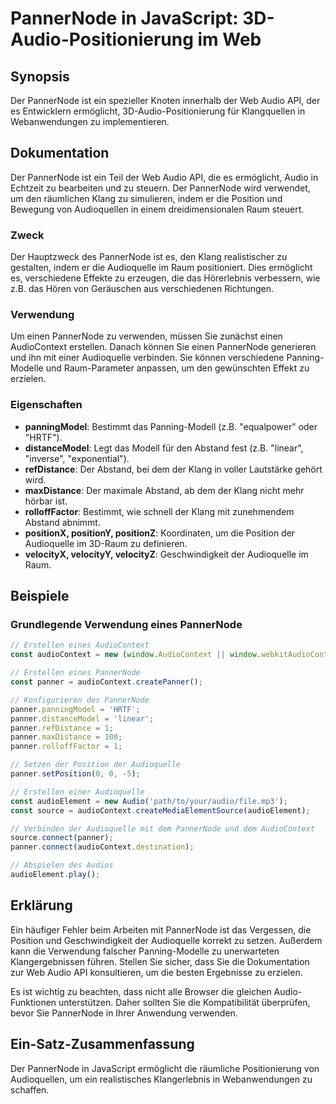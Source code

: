 <!--
Meta Description: # PannerNode in JavaScript: 3D-Audio-Positionierung im Web ## Synopsis Der PannerNode ist ein spezieller Knoten innerhalb der Web Audio API, der es En...
Meta Keywords: der, pannernode, die, audio, panner
-->

# PannerNode in JavaScript: 3D-Audio-Positionierung im Web

## Synopsis
Der PannerNode ist ein spezieller Knoten innerhalb der Web Audio API, der es Entwicklern ermöglicht, 3D-Audio-Positionierung für Klangquellen in Webanwendungen zu implementieren.

## Dokumentation
Der PannerNode ist ein Teil der Web Audio API, die es ermöglicht, Audio in Echtzeit zu bearbeiten und zu steuern. Der PannerNode wird verwendet, um den räumlichen Klang zu simulieren, indem er die Position und Bewegung von Audioquellen in einem dreidimensionalen Raum steuert.

### Zweck
Der Hauptzweck des PannerNode ist es, den Klang realistischer zu gestalten, indem er die Audioquelle im Raum positioniert. Dies ermöglicht es, verschiedene Effekte zu erzeugen, die das Hörerlebnis verbessern, wie z.B. das Hören von Geräuschen aus verschiedenen Richtungen.

### Verwendung
Um einen PannerNode zu verwenden, müssen Sie zunächst einen AudioContext erstellen. Danach können Sie einen PannerNode generieren und ihn mit einer Audioquelle verbinden. Sie können verschiedene Panning-Modelle und Raum-Parameter anpassen, um den gewünschten Effekt zu erzielen.

### Eigenschaften
- **panningModel**: Bestimmt das Panning-Modell (z.B. "equalpower" oder "HRTF").
- **distanceModel**: Legt das Modell für den Abstand fest (z.B. "linear", "inverse", "exponential").
- **refDistance**: Der Abstand, bei dem der Klang in voller Lautstärke gehört wird.
- **maxDistance**: Der maximale Abstand, ab dem der Klang nicht mehr hörbar ist.
- **rolloffFactor**: Bestimmt, wie schnell der Klang mit zunehmendem Abstand abnimmt.
- **positionX, positionY, positionZ**: Koordinaten, um die Position der Audioquelle im 3D-Raum zu definieren.
- **velocityX, velocityY, velocityZ**: Geschwindigkeit der Audioquelle im Raum.

## Beispiele

### Grundlegende Verwendung eines PannerNode
```javascript
// Erstellen eines AudioContext
const audioContext = new (window.AudioContext || window.webkitAudioContext)();

// Erstellen eines PannerNode
const panner = audioContext.createPanner();

// Konfigurieren des PannerNode
panner.panningModel = 'HRTF';
panner.distanceModel = 'linear';
panner.refDistance = 1;
panner.maxDistance = 100;
panner.rolloffFactor = 1;

// Setzen der Position der Audioquelle
panner.setPosition(0, 0, -5);

// Erstellen einer Audioquelle
const audioElement = new Audio('path/to/your/audio/file.mp3');
const source = audioContext.createMediaElementSource(audioElement);

// Verbinden der Audioquelle mit dem PannerNode und dem AudioContext
source.connect(panner);
panner.connect(audioContext.destination);

// Abspielen des Audios
audioElement.play();
```

## Erklärung
Ein häufiger Fehler beim Arbeiten mit PannerNode ist das Vergessen, die Position und Geschwindigkeit der Audioquelle korrekt zu setzen. Außerdem kann die Verwendung falscher Panning-Modelle zu unerwarteten Klangergebnissen führen. Stellen Sie sicher, dass Sie die Dokumentation zur Web Audio API konsultieren, um die besten Ergebnisse zu erzielen.

Es ist wichtig zu beachten, dass nicht alle Browser die gleichen Audio-Funktionen unterstützen. Daher sollten Sie die Kompatibilität überprüfen, bevor Sie PannerNode in Ihrer Anwendung verwenden.

## Ein-Satz-Zusammenfassung
Der PannerNode in JavaScript ermöglicht die räumliche Positionierung von Audioquellen, um ein realistisches Klangerlebnis in Webanwendungen zu schaffen.